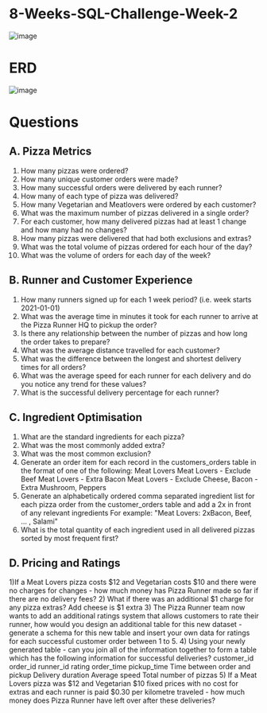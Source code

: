 # 8-Weeks-SQL-Challenge-Week-2
![image](https://user-images.githubusercontent.com/39332150/153990974-ba30ac9c-e982-4def-a5a9-82d08e0bb8b7.png)
# ERD
![image](https://user-images.githubusercontent.com/39332150/153991042-7dd1f063-0266-444e-8773-557114ec3e64.png)

# Questions
## A. Pizza Metrics
1) How many pizzas were ordered?
2) How many unique customer orders were made?
3) How many successful orders were delivered by each runner?
4) How many of each type of pizza was delivered?
5) How many Vegetarian and Meatlovers were ordered by each customer?
6) What was the maximum number of pizzas delivered in a single order?
7) For each customer, how many delivered pizzas had at least 1 change and how many had no changes?
8) How many pizzas were delivered that had both exclusions and extras?
9) What was the total volume of pizzas ordered for each hour of the day?
10) What was the volume of orders for each day of the week?

## B. Runner and Customer Experience
1) How many runners signed up for each 1 week period? (i.e. week starts 2021-01-01)
2) What was the average time in minutes it took for each runner to arrive at the Pizza Runner HQ to pickup the order?
3) Is there any relationship between the number of pizzas and how long the order takes to prepare?
4) What was the average distance travelled for each customer?
5) What was the difference between the longest and shortest delivery times for all orders?
6) What was the average speed for each runner for each delivery and do you notice any trend for these values?
7) What is the successful delivery percentage for each runner?

## C. Ingredient Optimisation
1) What are the standard ingredients for each pizza?
2) What was the most commonly added extra?
3) What was the most common exclusion?
4) Generate an order item for each record in the customers_orders table in the format of one of the following:
Meat Lovers
Meat Lovers - Exclude Beef
Meat Lovers - Extra Bacon
Meat Lovers - Exclude Cheese, Bacon - Extra Mushroom, Peppers
5) Generate an alphabetically ordered comma separated ingredient list for each pizza order from the customer_orders table and add a 2x in front of any relevant ingredients
For example: "Meat Lovers: 2xBacon, Beef, ... , Salami"
6) What is the total quantity of each ingredient used in all delivered pizzas sorted by most frequent first?

## D. Pricing and Ratings
1)If a Meat Lovers pizza costs $12 and Vegetarian costs $10 and there were no charges for changes - how much money has Pizza Runner made so far if there are no delivery fees?
2) What if there was an additional $1 charge for any pizza extras?
Add cheese is $1 extra
3) The Pizza Runner team now wants to add an additional ratings system that allows customers to rate their runner, how would you design an additional table for this new dataset - generate a schema for this new table and insert your own data for ratings for each successful customer order between 1 to 5.
4) Using your newly generated table - can you join all of the information together to form a table which has the following information for successful deliveries?
customer_id
order_id
runner_id
rating
order_time
pickup_time
Time between order and pickup
Delivery duration
Average speed
Total number of pizzas
5) If a Meat Lovers pizza was $12 and Vegetarian $10 fixed prices with no cost for extras and each runner is paid $0.30 per kilometre traveled - how much money does Pizza Runner have left over after these deliveries?
